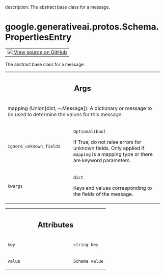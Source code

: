 description: The abstract base class for a message.

<div itemscope itemtype="http://developers.google.com/ReferenceObject">
<meta itemprop="name" content="google.generativeai.protos.Schema.PropertiesEntry" />
<meta itemprop="path" content="Stable" />
</div>

# google.generativeai.protos.Schema.PropertiesEntry

<!-- Insert buttons and diff -->

<table class="tfo-notebook-buttons tfo-api nocontent">
<td>
  <a target="_blank" href="https://github.com/googleapis/google-cloud-python/tree/main/packages/google-ai-generativelanguage/google/ai/generativelanguage_v1beta/types/content.py">
    <img src="https://www.tensorflow.org/images/GitHub-Mark-32px.png" />
    View source on GitHub
  </a>
</td>
</table>



The abstract base class for a message.

<!-- Placeholder for "Used in" -->


<!-- Tabular view -->
 <table class="responsive fixed orange">
<colgroup><col width="214px"><col></colgroup>
<tr><th colspan="2"><h2 class="add-link">Args</h2></th></tr>
<tr class="alt">
<td colspan="2">

mapping (Union[dict, ~.Message]): A dictionary or message to be
used to determine the values for this message.

</td>
</tr>
<tr>
<td>

`ignore_unknown_fields`<a id="ignore_unknown_fields"></a>

</td>
<td>

`Optional(bool`

If True, do not raise errors for
    unknown fields. Only applied if `mapping` is a mapping type or there
    are keyword parameters.

</td>
</tr><tr>
<td>

`kwargs`<a id="kwargs"></a>

</td>
<td>

`dict`

Keys and values corresponding to the fields of the
    message.

</td>
</tr>
</table>





<!-- Tabular view -->
 <table class="responsive fixed orange">
<colgroup><col width="214px"><col></colgroup>
<tr><th colspan="2"><h2 class="add-link">Attributes</h2></th></tr>

<tr>
<td>

`key`<a id="key"></a>

</td>
<td>

`string key`

</td>
</tr><tr>
<td>

`value`<a id="value"></a>

</td>
<td>

`Schema value`

</td>
</tr>
</table>



